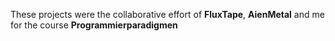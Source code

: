 These projects were the collaborative effort of **FluxTape**, **AienMetal** and me for the course **Programmierparadigmen**
